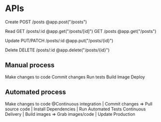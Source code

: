 # APIs
Create      POST            /posts          @app.post("/posts")


Read        GET             /posts/:id      @app.get("/posts/[id]")
            GET             /posts          @app.get("/posts")

Update      PUT/PATCH       /posts/:id      @app.put("/posts/{id}")


Delete      DELETE          /posts/:id      @app.delete("/posts/{id}")




## Manual process                       
Make changes to code
Commit changes
Run tests
Build Image
Deploy

## Automated process
Make changes to code       @Continuous integration
|
Commit changes           => Pull source code
                                    |
                            Install Dependencies
                                    |
                            Run Automated Tests     Continuous Delivery
                                    |
                            Build images         => Grab images/code
                                                            |
                                                    Update Production